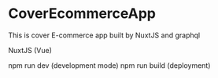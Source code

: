 # CoverEcommerceApp
This is cover E-commerce app built by NuxtJS and graphql

NuxtJS (Vue)

npm run dev (development mode)
npm run build (deployment)
